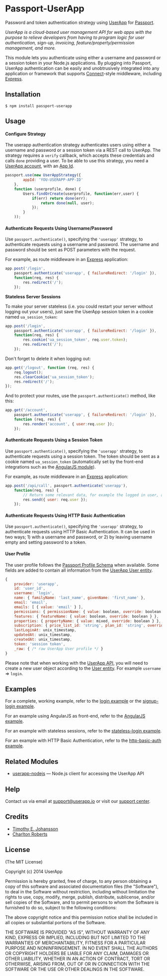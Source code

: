 # Passport-UserApp

Password and token authentication strategy using [UserApp](https://www.userapp.io) for [Passport](http://passportjs.org/).

*UserApp is a cloud-based user management API for web apps with the purpose to relieve developers from having to program logic for user authentication, sign-up, invoicing, feature/property/permission management, and more.*

This module lets you authenticate using either a username and password or a session token in your Node.js
applications. By plugging into Passport, UserApp authentication can be easily and
unobtrusively integrated into any application or framework that supports
[Connect](http://www.senchalabs.org/connect/)-style middleware, including
[Express](http://expressjs.com/).

## Installation

    $ npm install passport-userapp

## Usage

#### Configure Strategy

The userapp authentication strategy authenticates users using either a username and
password or a session token via a REST call to UserApp. The strategy requires a `verify` callback, which accepts these
credentials and calls `done` providing a user. To be able to use this strategy, you need a [UserApp account](https://app.userapp.io/#/sign-up/), with an [App Id](https://help.userapp.io/customer/portal/articles/1322336-how-do-i-find-my-app-id-).

```javascript
passport.use(new UserAppStrategy({
        appId: 'YOU-USERAPP-APP-ID'
    },
    function (userprofile, done) {
        Users.findOrCreate(userprofile, function(err,user) {
            if(err) return done(err);
                return done(null, user);
            });
        }
    ));
```

#### Authenticate Requests Using Username/Password

Use `passport.authenticate()`, specifying the `'userapp'` strategy, to
authenticate requests using a username and password. The username and password should be sent as POST parameters with the request.

For example, as route middleware in an [Express](http://expressjs.com/)
application:

```javascript
app.post('/login', 
    passport.authenticate('userapp', { failureRedirect: '/login' }),
    function(req, res) {
        res.redirect('/');
    });
```

**Stateless Server Sessions**

To make your server stateless (i.e. you could restart your server without logging out your users), just save the UserApp session token in a cookie named `ua_session_token`:

```javascript
app.post('/login', 
    passport.authenticate('userapp', { failureRedirect: '/login' }),
    function(req, res) {
        res.cookie('ua_session_token', req.user.token);
        res.redirect('/');
    });
```

Don't forget to delete it when logging out:

```javascript
app.get('/logout', function (req, res) {
    req.logout();
    res.clearCookie('ua_session_token');
    res.redirect('/');
});
```

And to protect your routes, use the `passport.authenticate()` method, like this:

```javascript
app.get('/account', 
    passport.authenticate('userapp', { failureRedirect: '/login' }), 
    function (req, res) {
        res.render('account', { user:req.user });
    });
```

#### Authenticate Requests Using a Session Token

Use `passport.authenticate()`, specifying the `'userapp'` strategy, to
authenticate requests using a session token. The token should be sent as a cookie named `ua_session_token` (automatically set by the front-end integrations such as the [AngularJS module](https://github.com/userapp-io/userapp-angular)).

For example, as route middleware in an [Express](http://expressjs.com/)
application:

```javascript
app.post('/api/call', passport.authenticate('userapp'),
    function(req, res) {
        // Return some relevant data, for example the logged in user, articles, etc.
        res.send({ user: req.user });
    });
```

#### Authenticate Requests Using HTTP Basic Authentication

Use `passport.authenticate()`, specifying the `'userapp'` strategy, to
authenticate requests using HTTP Basic Authentication. It can be used in two ways; 1) with a username and password, or 2) by leaving username empty and setting password to a token.

#### User Profile

The user profile follows the [Passport Profile Schema](http://passportjs.org/guide/profile/) when available. Some fields are added to contain all information from the [UserApp User entity](https://app.userapp.io/#/docs/user/#properties).

```javascript
{
    provider: 'userapp',
    id: 'user_id',
    username: 'login',
    name: { familyName: 'last_name', givenName: 'first_name' },
    email: 'email',
    emails: [ { value: 'email' } ],
    permissions: { permissionName: { value: boolean, override: boolean } },
    features: { featureName: { value: boolean, override: boolean } },
    properties: { propertyName: { value: mixed, override: boolean } },
    subscription: { price_list_id: 'string', plan_id: 'string', override: boolean },
    lastLoginAt: unix_timestamp,
    updatedAt: unix_timestamp,
    createdAt: unix_timestamp,
    token: 'session token',
    _raw: { /* raw UserApp User profile */ }
}
```
    
Please note that when working with the [UserApp API](https://app.userapp.io/#/docs/), you will need to create a new user object according to the [User entity](https://app.userapp.io/#/docs/user/#properties). For example `username` => `login`.

## Examples

For a complete, working example, refer to the [login example](https://github.com/userapp-io/passport-userapp/tree/master/examples/login) or the [signup-login example](https://github.com/userapp-io/passport-userapp/tree/master/examples/signup-login).

For an example using AngularJS as front-end, refer to the [AngularJS example](https://github.com/userapp-io/passport-userapp/tree/master/examples/angularjs).

For an example with stateless sessions, refer to the [stateless-login example](https://github.com/userapp-io/passport-userapp/tree/master/examples/stateless-login).

For an example with HTTP Basic Authentication, refer to the [http-basic-auth example](https://github.com/userapp-io/passport-userapp/tree/master/examples/http-basic-auth).

## Related Modules

- [userapp-nodejs](https://github.com/userapp-io/userapp-nodejs) — Node.js client for accessing the UserApp API

## Help

Contact us via email at support@userapp.io or visit our [support center](https://help.userapp.io).

## Credits

  - [Timothy E. Johansson](https://github.com/timothyej)
  - [Charlton Roberts](https://github.com/charltoons)

## License

(The MIT License)

Copyright (c) 2014 UserApp

Permission is hereby granted, free of charge, to any person obtaining a copy of
this software and associated documentation files (the "Software"), to deal in
the Software without restriction, including without limitation the rights to
use, copy, modify, merge, publish, distribute, sublicense, and/or sell copies of
the Software, and to permit persons to whom the Software is furnished to do so,
subject to the following conditions:

The above copyright notice and this permission notice shall be included in all
copies or substantial portions of the Software.

THE SOFTWARE IS PROVIDED "AS IS", WITHOUT WARRANTY OF ANY KIND, EXPRESS OR
IMPLIED, INCLUDING BUT NOT LIMITED TO THE WARRANTIES OF MERCHANTABILITY, FITNESS
FOR A PARTICULAR PURPOSE AND NONINFRINGEMENT. IN NO EVENT SHALL THE AUTHORS OR
COPYRIGHT HOLDERS BE LIABLE FOR ANY CLAIM, DAMAGES OR OTHER LIABILITY, WHETHER
IN AN ACTION OF CONTRACT, TORT OR OTHERWISE, ARISING FROM, OUT OF OR IN
CONNECTION WITH THE SOFTWARE OR THE USE OR OTHER DEALINGS IN THE SOFTWARE.
